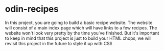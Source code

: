 # odin-recipes
In this project, you are going to build a basic recipe website.
The website will consist of a main index page which will have links to a few recipes. The website won't look very pretty by the time you've finished.
But it's important to keep in mind that this project is just to build your HTML chops; we will revisit this project in the future to style it up with CSS